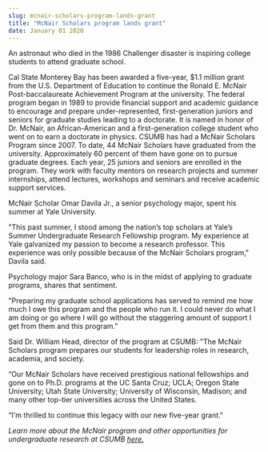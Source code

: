 ```yaml
---
slug: mcnair-scholars-program-lands-grant
title: "McNair Scholars program lands grant"
date: January 01 2020
---
```


<p>An astronaut who died in the 1986 Challenger disaster is inspiring college students to attend graduate school.
</p><p>Cal State Monterey Bay has been awarded a five-year, $1.1 million grant from the U.S. Department of Education to continue the Ronald E. McNair Post-baccalaureate Achievement Program at the university. The federal program began in 1989 to provide financial support and academic guidance to encourage and prepare under-represented, first-generation juniors and seniors for graduate studies leading to a doctorate. It is named in honor of Dr. McNair, an African-American and a first-generation college student who went on to earn a doctorate in physics. CSUMB has had a McNair Scholars Program since 2007. To date, 44 McNair Scholars have graduated from the university. Approximately 60 percent of them have gone on to pursue graduate degrees. Each year, 25 juniors and seniors are enrolled in the program. They work with faculty mentors on research projects and summer internships, attend lectures, workshops and seminars and receive academic support services.
</p><p>McNair Scholar Omar Davila Jr., a senior psychology major, spent his summer at Yale University.
</p><p>"This past summer, I stood among the nation’s top scholars at Yale’s Summer Undergraduate Research Fellowship program. My experience at Yale galvanized my passion to become a research professor. This experience was only possible because of the McNair Scholars program," Davila said.
</p><p>Psychology major Sara Banco, who is in the midst of applying to graduate programs, shares that sentiment.
</p><p>"Preparing my graduate school applications has served to remind me how much I owe this program and the people who run it. I could never do what I am doing or go where I will go without the staggering amount of support I get from them and this program.”
</p><p>Said Dr. William Head, director of the program at CSUMB: "The McNair Scholars program prepares our students for leadership roles in research, academia, and society.
</p><p>“Our McNair Scholars have received prestigious national fellowships and gone on to Ph.D. programs at the UC Santa Cruz; UCLA; Oregon State University; Utah State University; University of Wisconsin, Madison; and many other top-tier universities across the United States.
</p><p>“I'm thrilled to continue this legacy with our new five-year grant."
</p><p><em>Learn more about the McNair program and other opportunities for undergraduate research at CSUMB <a href="http://uroc.csumb.edu">here.</a> </em>
</p>
